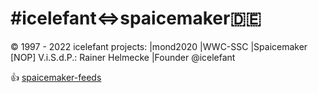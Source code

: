 #icelefant<=>spaicemaker:de:
========================
© 1997 - 2022 icelefant projects: |mond2020 |WWC-SSC |Spaicemaker [NOP]
V.i.S.d.P.: Rainer Helmecke |Founder @icelefant

:+1:
[spaicemaker-feeds](https://github.com/icelefant/RSS-XML-feed-server)
